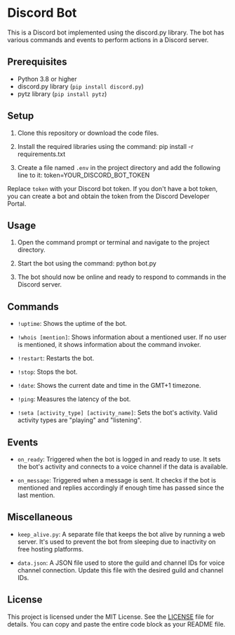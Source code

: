 # Discord Bot

This is a Discord bot implemented using the discord.py library. The bot has various commands and events to perform actions in a Discord server.

## Prerequisites

- Python 3.8 or higher
- discord.py library (`pip install discord.py`)
- pytz library (`pip install pytz`)

## Setup

1. Clone this repository or download the code files.

2. Install the required libraries using the command:
pip install -r requirements.txt

3. Create a file named `.env` in the project directory and add the following line to it:
token=YOUR_DISCORD_BOT_TOKEN

Replace `token` with your Discord bot token. If you don't have a bot token, you can create a bot and obtain the token from the Discord Developer Portal.

## Usage

1. Open the command prompt or terminal and navigate to the project directory.

2. Start the bot using the command:
python bot.py

3. The bot should now be online and ready to respond to commands in the Discord server.

## Commands

- `!uptime`: Shows the uptime of the bot.

- `!whois [mention]`: Shows information about a mentioned user. If no user is mentioned, it shows information about the command invoker.

- `!restart`: Restarts the bot.

- `!stop`: Stops the bot.

- `!date`: Shows the current date and time in the GMT+1 timezone.

- `!ping`: Measures the latency of the bot.

- `!seta [activity_type] [activity_name]`: Sets the bot's activity. Valid activity types are "playing" and "listening".

## Events

- `on_ready`: Triggered when the bot is logged in and ready to use. It sets the bot's activity and connects to a voice channel if the data is available.

- `on_message`: Triggered when a message is sent. It checks if the bot is mentioned and replies accordingly if enough time has passed since the last mention.

## Miscellaneous

- `keep_alive.py`: A separate file that keeps the bot alive by running a web server. It's used to prevent the bot from sleeping due to inactivity on free hosting platforms.

- `data.json`: A JSON file used to store the guild and channel IDs for voice channel connection. Update this file with the desired guild and channel IDs.

## License

This project is licensed under the MIT License. See the [LICENSE](LICENSE) file for details.
You can copy and paste the entire code block as your README file.